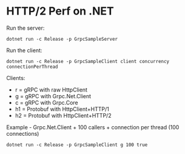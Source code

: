 # HTTP/2 Perf on .NET

Run the server:

```
dotnet run -c Release -p GrpcSampleServer
```

Run the client:

```
dotnet run -c Release -p GrpcSampleClient client concurrency connectionPerThread
```

Clients:
* r = gRPC with raw HttpClient
* g = gRPC with Grpc.Net.Client
* c = gRPC with Grpc.Core
* h1 = Protobuf with HttpClient+HTTP/1
* h2 = Protobuf with HttpClient+HTTP/2

Example - Grpc.Net.Client + 100 callers + connection per thread (100 connections)

```
dotnet run -c Release -p GrpcSampleClient g 100 true
```